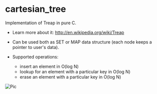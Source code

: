 cartesian_tree
==============

Implementation of Treap in pure C.

 *  Learn more about it: http://en.wikipedia.org/wiki/Treap

 *  Can be used both as SET or MAP data structure (each node keeps a pointer to user's data).

 *  Supported operations:
    - insert an element in O(log N)
    - lookup for an element with a particular key in O(log N)
    - erase an element with a particular key in O(log N)

![Pic](https://raw.githubusercontent.com/vortexxx192/cartesian_tree/master/tree_pic.png "Just a tree")
